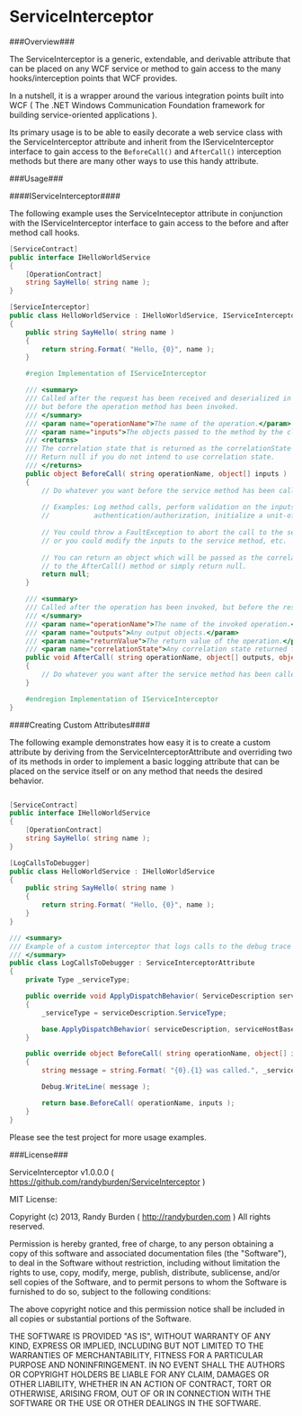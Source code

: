 ServiceInterceptor
==================

###Overview###

The ServiceInterceptor is a generic, extendable, and derivable attribute that 
can be placed on any WCF service or method to gain access to the many 
hooks/interception points that WCF provides.

In a nutshell, it is a wrapper around the various integration points built
into WCF ( The .NET Windows Communication Foundation framework for building 
service-oriented applications ).

Its primary usage is to be able to easily decorate a web service class with
the ServiceInterceptor attribute and inherit from the IServiceInterceptor
interface to gain access to the `BeforeCall()` and `AfterCall()` interception
methods but there are many other ways to use this handy attribute.

###Usage###

####IServiceInterceptor####

The following example uses the ServiceInteceptor attribute in conjunction with
the IServiceInterceptor interface to gain access to the before and after method
call hooks.

```csharp
[ServiceContract]
public interface IHelloWorldService
{
	[OperationContract]
	string SayHello( string name );
}

[ServiceInterceptor]
public class HelloWorldService : IHelloWorldService, IServiceInterceptor
{
	public string SayHello( string name )
	{
		return string.Format( "Hello, {0}", name );
	}

	#region Implementation of IServiceInterceptor

	/// <summary>
	/// Called after the request has been received and deserialized in a WCF message object,
	/// but before the operation method has been invoked.
	/// </summary>
	/// <param name="operationName">The name of the operation.</param>
	/// <param name="inputs">The objects passed to the method by the client.</param>
	/// <returns>
	/// The correlation state that is returned as the correlationState parameter in AfterCall. 
	/// Return null if you do not intend to use correlation state.
	/// </returns>
	public object BeforeCall( string operationName, object[] inputs )
	{
		// Do whatever you want before the service method has been called.
		
		// Examples: Log method calls, perform validation on the inputs, perform basic
		//           authentication/authorization, initialize a unit-of-work, etc.
		
		// You could throw a FaultException to abort the call to the service method
		// or you could modify the inputs to the service method, etc.
		
		// You can return an object which will be passed as the correlationState parameter
		// to the AfterCall() method or simply return null.
		return null;
	}

	/// <summary>
	/// Called after the operation has been invoked, but before the response is to be serialized.
	/// </summary>
	/// <param name="operationName">The name of the invoked operation.</param>
	/// <param name="outputs">Any output objects.</param>
	/// <param name="returnValue">The return value of the operation.</param>
	/// <param name="correlationState">Any correlation state returned from the BeforeCall method, or null.</param>
	public void AfterCall( string operationName, object[] outputs, object returnValue, object correlationState )
	{
		// Do whatever you want after the service method has been called.
	}

	#endregion Implementation of IServiceInterceptor
}
```

####Creating Custom Attributes####

The following example demonstrates how easy it is to create a custom attribute
by deriving from the ServiceInterceptorAttribute and overriding two of its methods
in order to implement a basic logging attribute that can be placed on the service
itself or on any method that needs the desired behavior.

```csharp

[ServiceContract]
public interface IHelloWorldService
{
	[OperationContract]
	string SayHello( string name );
}

[LogCallsToDebugger]
public class HelloWorldService : IHelloWorldService
{
	public string SayHello( string name )
	{
		return string.Format( "Hello, {0}", name );
	}
}

/// <summary>
/// Example of a custom interceptor that logs calls to the debug trace listeners.
/// </summary>
public class LogCallsToDebugger : ServiceInterceptorAttribute
{
	private Type _serviceType;

	public override void ApplyDispatchBehavior( ServiceDescription serviceDescription, ServiceHostBase serviceHostBase )
	{
		_serviceType = serviceDescription.ServiceType;

		base.ApplyDispatchBehavior( serviceDescription, serviceHostBase );
	}

	public override object BeforeCall( string operationName, object[] inputs )
	{
		string message = string.Format( "{0}.{1} was called.", _serviceType.Name, operationName );

		Debug.WriteLine( message );

		return base.BeforeCall( operationName, inputs );
	}
}

```


Please see the test project for more usage examples.

###License###

ServiceInterceptor v1.0.0.0 ( https://github.com/randyburden/ServiceInterceptor )

MIT License:

Copyright (c) 2013, Randy Burden ( http://randyburden.com )
All rights reserved.

Permission is hereby granted, free of charge, to any person obtaining a copy of this software and 
associated documentation files (the "Software"), to deal in the Software without restriction, including 
without limitation the rights to use, copy, modify, merge, publish, distribute, sublicense, and/or sell 
copies of the Software, and to permit persons to whom the Software is furnished to do so, subject to the 
following conditions:

The above copyright notice and this permission notice shall be included in all copies or substantial 
portions of the Software.

THE SOFTWARE IS PROVIDED "AS IS", WITHOUT WARRANTY OF ANY KIND, EXPRESS OR IMPLIED, INCLUDING BUT NOT 
LIMITED TO THE WARRANTIES OF MERCHANTABILITY, FITNESS FOR A PARTICULAR PURPOSE AND NONINFRINGEMENT. IN 
NO EVENT SHALL THE AUTHORS OR COPYRIGHT HOLDERS BE LIABLE FOR ANY CLAIM, DAMAGES OR OTHER LIABILITY, 
WHETHER IN AN ACTION OF CONTRACT, TORT OR OTHERWISE, ARISING FROM, OUT OF OR IN CONNECTION WITH THE 
SOFTWARE OR THE USE OR OTHER DEALINGS IN THE SOFTWARE. 
